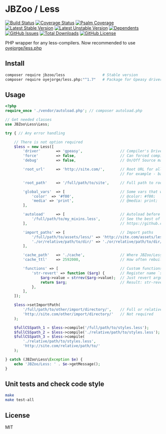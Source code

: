 # JBZoo / Less

[![Build Status](https://travis-ci.org/JBZoo/Less.svg?branch=master)](https://travis-ci.org/JBZoo/Less)    [![Coverage Status](https://coveralls.io/repos/JBZoo/Less/badge.svg)](https://coveralls.io/github/JBZoo/Less?branch=master)    [![Psalm Coverage](https://shepherd.dev/github/JBZoo/Less/coverage.svg)](https://shepherd.dev/github/JBZoo/Less)    
[![Latest Stable Version](https://poser.pugx.org/JBZoo/Less/v)](https://packagist.org/packages/JBZoo/Less)    [![Latest Unstable Version](https://poser.pugx.org/JBZoo/Less/v/unstable)](https://packagist.org/packages/JBZoo/Less)    [![Dependents](https://poser.pugx.org/JBZoo/Less/dependents)](https://packagist.org/packages/JBZoo/Less/dependents?order_by=downloads)    [![GitHub Issues](https://img.shields.io/github/issues/JBZoo/Less)](https://github.com/JBZoo/Less/issues)    [![Total Downloads](https://poser.pugx.org/JBZoo/Less/downloads)](https://packagist.org/packages/JBZoo/Less/stats)    [![GitHub License](https://img.shields.io/github/license/JBZoo/Less)](https://github.com/JBZoo/Less/blob/master/LICENSE)



PHP wrapper for any less-compilers. Now recommended to use [oyejorge/less.php](https://github.com/oyejorge/less.php)


## Install
```sh
composer require jbzoo/less                 # Stable version
composer require oyejorge/less.php:"^1.7"   # Package for Gpeasy driver
```

## Usage
```php
<?php
require_once './vendor/autoload.php'; // composer autoload.php

// Get needed classes
use JBZoo\Less\Less;

try { // Any error handling

    // There is not option required
    $less = new Less([
        'driver'       => 'gpeasy',                 // Compiler's Driver
        'force'        => false,                    // Can forced compile on each compile() calling
        'debug'        => false,                    // On/Off Source map for browser debug console

        'root_url'     => 'http://site.com/',       // Root URL for all CSS files and debug mode
                                                    // For example - background:url('http://site.com/image.png')

        'root_path'    => '/full/path/to/site',     // Full path to root of web directory

        'global_vars'  => [                         // Some vars that will be in all less files
            'color'  => '#f00',                     // @color: #f00;
            'media' => 'print',                     // @media: print;
        ],

        'autoload'     => [                         // Autoload before eash compiling
            '/full/path/to/my_mixins.less',         // See the best of collection here
        ],                                          // https://github.com/JBZoo/JBlank/tree/master/less/misc

        'import_paths' => [                         // Import paths
            '/full/path/to/assets/less/' => 'http://site.com/assets/less/',
            './or/relative/path/to/dir/' => './or/relative/path/to/dir/',
        ],

        'cache_path'   => './cache',                // Where JBZoo/Less will save compiled CSS-files
        'cache_ttl'    => 2592000,                  // How often rebuild css files (in seconds)

        'functions' => [                            // Custom functions for less (only for gpeasy!)
            'str-revert' => function ($arg) {       // Register name `str-revert()`
                $arg->value = strrev($arg->value);  // Just revert argument
                return $arg;                        // Result: str-revert('1234567890'); => '0987654321';
            },
        ],
    ]);

    $less->setImportPath(
        '/full/path/to/other/import/directory/',    // Full or relative path
        'http://site.com/other/import/directory/'   // Not required
    );

    $fullCSSpath_1 = $less->compile('/full/path/to/styles.less');       // Basepath from config
    $fullCSSpath_2 = $less->compile('./relative/path/to/styles.less');  // OR relative path
    $fullCSSpath_3 = $less->compile(
        './relative/path/to/styles.less',
        'http://site.com/relative/path/to/'                             // Force base path for any URLs
    );

} catch (JBZoo\Less\Exception $e) {
    echo 'JBZoo/Less: ' . $e->getMessage();
}

```


## Unit tests and check code style
```sh
make
make test-all
```


## License

MIT
